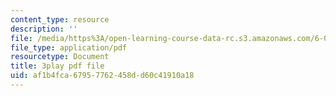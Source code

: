 ```yaml
---
content_type: resource
description: ''
file: /media/https%3A/open-learning-course-data-rc.s3.amazonaws.com/6-0001-introduction-to-computer-science-and-programming-in-python-fall-2016/af1b4fca67957762458dd60c41910a18_w4uxYDPsjbw.pdf
file_type: application/pdf
resourcetype: Document
title: 3play pdf file
uid: af1b4fca-6795-7762-458d-d60c41910a18
---
```

